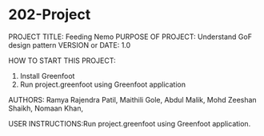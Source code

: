 # 202-Project
PROJECT TITLE: Feeding Nemo
PURPOSE OF PROJECT: Understand GoF design pattern
VERSION or DATE: 1.0

HOW TO START THIS PROJECT:
   1. Install Greenfoot
   2. Run project.greenfoot using Greenfoot application

AUTHORS:
   Ramya Rajendra Patil,
   Maithili Gole,
   Abdul Malik,
   Mohd Zeeshan Shaikh,
   Nomaan Khan,

USER INSTRUCTIONS:Run project.greenfoot using Greenfoot application.
